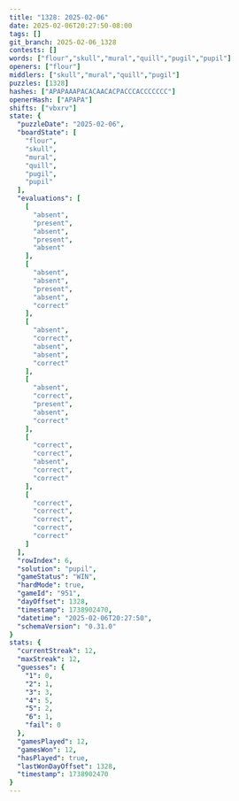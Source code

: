 ```yaml
---
title: "1328: 2025-02-06"
date: 2025-02-06T20:27:50-08:00
tags: []
git_branch: 2025-02-06_1328
contests: []
words: ["flour","skull","mural","quill","pugil","pupil"]
openers: ["flour"]
middlers: ["skull","mural","quill","pugil"]
puzzles: [1328]
hashes: ["APAPAAAPACACAACACPACCCACCCCCCC"]
openerHash: ["APAPA"]
shifts: ["vbxrv"]
state: {
  "puzzleDate": "2025-02-06",
  "boardState": [
    "flour",
    "skull",
    "mural",
    "quill",
    "pugil",
    "pupil"
  ],
  "evaluations": [
    [
      "absent",
      "present",
      "absent",
      "present",
      "absent"
    ],
    [
      "absent",
      "absent",
      "present",
      "absent",
      "correct"
    ],
    [
      "absent",
      "correct",
      "absent",
      "absent",
      "correct"
    ],
    [
      "absent",
      "correct",
      "present",
      "absent",
      "correct"
    ],
    [
      "correct",
      "correct",
      "absent",
      "correct",
      "correct"
    ],
    [
      "correct",
      "correct",
      "correct",
      "correct",
      "correct"
    ]
  ],
  "rowIndex": 6,
  "solution": "pupil",
  "gameStatus": "WIN",
  "hardMode": true,
  "gameId": "951",
  "dayOffset": 1328,
  "timestamp": 1738902470,
  "datetime": "2025-02-06T20:27:50",
  "schemaVersion": "0.31.0"
}
stats: {
  "currentStreak": 12,
  "maxStreak": 12,
  "guesses": {
    "1": 0,
    "2": 1,
    "3": 3,
    "4": 5,
    "5": 2,
    "6": 1,
    "fail": 0
  },
  "gamesPlayed": 12,
  "gamesWon": 12,
  "hasPlayed": true,
  "lastWonDayOffset": 1328,
  "timestamp": 1738902470
}
---
```

<!-- more -->
